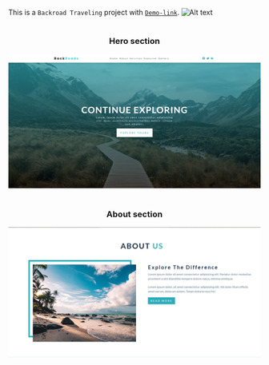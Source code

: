 This is a `Backroad Traveling` project with [`Demo-link`](https://backroads-tour-company-omega.vercel.app/). ![Alt text](images/favicon.ico)

# <h3 align="center">Hero section</h3>

![Alt text](<images/hero section.png>)

# <h3 align="center">About section</h3>

![Alt text](<images/about us section.png>)
